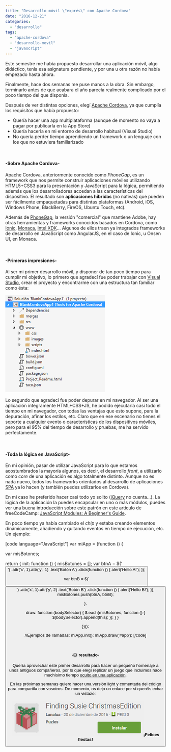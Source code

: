 ```yaml
---
title: "Desarrollo móvil \"exprés\" con Apache Cordova"
date: "2016-12-21"
categories: 
  - "desarrollo"
tags: 
  - "apache-cordova"
  - "desarrollo-movil"
  - "javascript"
---
```


Este semestre me había propuesto desarrollar una aplicación móvil, algo didáctico, tenía esa asignatura pendiente, y por una u otra razón no había empezado hasta ahora.

Finalmente, hace dos semanas me puse manos a la obra. Sin embargo, terminarlo antes de que acabara el año parecía realmente complicado por el poco tiempo del que disponía.

Después de ver distintas opciones, elegí [Apache Cordova](https://cordova.apache.org/), ya que cumplía los requisitos que había propuesto:

- Quería hacer una app multiplataforma (aunque de momento no vaya a pagar por publicarla en la App Store)
- Quería hacerla en mi entorno de desarrollo habitual (Visual Studio)
- No quería perder tiempo aprendiendo un framework o un lenguaje con los que no estuviera familiarizado

 

#### \-Sobre Apache Cordova-

Apache Cordova, anteriormente conocido como _PhoneGap_, es un framework que nos permite construir aplicaciones móviles utilizando HTML5+CSS3 para la presentación y JavaScript para la lógica, permitiendo además que los desarrolladores accedan a las características del dispositivo. El resultado son **aplicaciones híbridas** (no nativas) que pueden ser fácilmente empaquetadas para distintas plataformas (Android, iOS, Windows Phone, BlackBerry, FireOS, Ubuntu Touch, etc).

Además de [PhoneGap](https://build.phonegap.com/), la versión "comercial" que mantiene Adobe, hay otras herramientas y frameworks conocidos basados en Cordova, como [Ionic](https://ionicframework.com/), [Monaca](https://monaca.io/es/), [Intel XDK](https://software.intel.com/es-es/intel-xdk)... Algunos de ellos traen ya integrados frameworks de desarrollo en JavaScript como AngularJS, en el caso de Ionic, u Onsen UI, en Monaca.

 

#### \-Primeras impresiones-

Al ser mi primer desarrollo móvil, y disponer de tan poco tiempo para cumplir mi objetivo, lo primero que agradecí fue poder trabajar con [Visual Studio](https://www.visualstudio.com/es/vs/cordova/), crear el proyecto y encontrarme con una estructura tan familiar como ésta:

![Cordova](/images/Cordova.png)

Lo segundo que agradecí fue poder depurar en mi navegador. Al ser una aplicación íntegramente HTML+CSS+JS, he podido ejecutarla casi todo el tiempo en mi navegador, con todas las ventajas que esto supone, para la depuración, afinar los estilos, etc. Claro que en ese escenario no tienes el soporte a cualquier evento o características de los dispositivos móviles, pero para el 95% del tiempo de desarrollo y pruebas, me ha servido perfectamente.

 

#### \-Toda la lógica en JavaScript-

En mi opinión, pasar de utilizar JavaScript para lo que estamos acostumbrados la mayoría algunos, es decir, el desarrollo _front_, a utilizarlo como _core_ de una aplicación es algo totalmente distinto. Aunque no es nada nuevo, todos los frameworks orientados al desarrollo de aplicaciones [SPA](https://es.wikipedia.org/wiki/Single-page_application) ya lo hacen (y también puedes utilizarlos en Cordova).

En mi caso he preferido hacer casi todo yo solito ([jQuery](https://jquery.com/) no cuenta...). La lógica de la aplicación la puedes encapsular en uno o más módulos, puedes ver una buena introducción sobre este patrón en este artículo de freeCodeCamp: [JavaScript Modules: A Beginner's Guide](https://medium.freecodecamp.com/javascript-modules-a-beginner-s-guide-783f7d7a5fcc).

En poco tiempo ya había cambiado el _chip_ y estaba creando elementos dinámicamente, añadiendo y quitando eventos en tiempo de ejecución, etc. Un ejemplo:

\[code language="JavaScript"\] var miApp = (function () {

var misBotones;

return { init: function () { misBotones = \[\]; var btnA = $('<button/>') .attr('x', 1).attr('y', 1) .text('Botón A') .click(function () { alert('Hello A!'); });

var btnB = $('<button/>') .attr('x', 1).attr('y', 2) .text('Botón B') .click(function () { alert('Hello B!'); }); misBotones.push(btnA, btnB);

},

draw: function (bodySelector) { $.each(misBotones, function () { $(bodySelector).append(this); }); } }

})();

//Ejemplos de llamadas: miApp.init(); miApp.draw('#app'); \[/code\]

 

#### \-El resultado-

Quería aprovechar este primer desarrollo para hacer un pequeño homenaje a unos antiguos compañeros, por lo que elegí replicar un juego que incluimos hace muchísimo tiempo [oculto en una aplicación](https://es.wikipedia.org/wiki/Huevo_de_pascua_(virtual)).

En las próximas semanas quiero hacer una versión light y comentada del código para compartila con vosotros. De momento, os dejo un enlace por si queréis echar un vistazo:

[![play](/images/play.png)](https://play.google.com/store/apps/details?id=com.lanalua.findingSusieCE)**¡Felices fiestas!**
